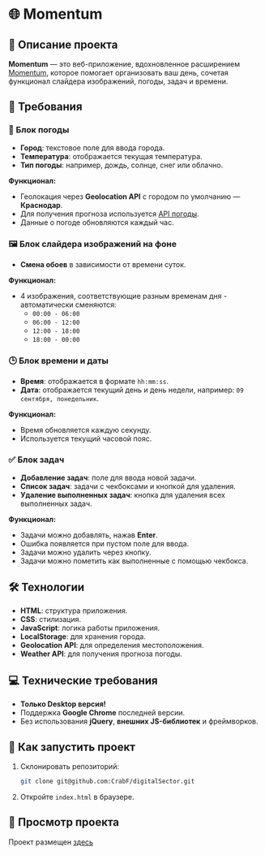 # 🌐 Momentum

## 🎯 Описание проекта

**Momentum** — это веб-приложение, вдохновленное расширением [Momentum](https://chromewebstore.google.com/detail/momentum/laookkfknpbbblfpciffpaejjkokdgca?hl=ru&pli=1), которое помогает организовать ваш день, сочетая функционал слайдера изображений, погоды, задач и времени.

## 🧩 Требования

### 📍 Блок погоды
- **Город**: текстовое поле для ввода города.
- **Температура**: отображается текущая температура.
- **Тип погоды**: например, дождь, солнце, снег или облачно.

**Функционал:**
- Геолокация через **Geolocation API** с городом по умолчанию — **Краснодар**.
- Для получения прогноза используется [API погоды](https://github.com/public-api-lists/public-api-lists?tab=readme-ov-file#weather).
- Данные о погоде обновляются каждый час.

### 🖼️ Блок слайдера изображений на фоне
- **Смена обоев** в зависимости от времени суток.

**Функционал:**
- 4 изображения, соответствующие разным временам дня - автоматически сменяются:
  - `00:00 - 06:00`
  - `06:00 - 12:00`
  - `12:00 - 18:00`
  - `18:00 - 00:00`

### 🕒 Блок времени и даты
- **Время**: отображается в формате `hh:mm:ss`.
- **Дата**: отображается текущий день и день недели, например: `09 сентября, понедельник`.

**Функционал:**
- Время обновляется каждую секунду.
- Используется текущий часовой пояс.

### ✅ Блок задач
- **Добавление задач**: поле для ввода новой задачи.
- **Список задач**: задачи с чекбоксами и кнопкой для удаления.
- **Удаление выполненных задач**: кнопка для удаления всех выполненных задач.

**Функционал:**
- Задачи можно добавлять, нажав **Enter**.
- Ошибка появляется при пустом поле для ввода.
- Задачи можно удалить через кнопку.
- Задачи можно пометить как выполненные с помощью чекбокса.

## 🛠️ Технологии
- **HTML**: структура приложения.
- **CSS**: стилизация.
- **JavaScript**: логика работы приложения.
- **LocalStorage**: для хранения города.
- **Geolocation API**: для определения местоположения.
- **Weather API**: для получения прогноза погоды.

## 💻 Технические требования
- **Только Desktop версия!**
- Поддержка **Google Chrome** последней версии.
- Без использования **jQuery**, **внешних JS-библиотек** и фреймворков.

## 🚀 Как запустить проект
1. Склонировать репозиторий:
   ```bash
   git clone git@github.com:CrabF/digitalSector.git

2. Откройте `index.html` в браузере.

## :eyes: Просмотр проекта
Проект размещен [здесь](https://crabf.github.io/momentum/)
